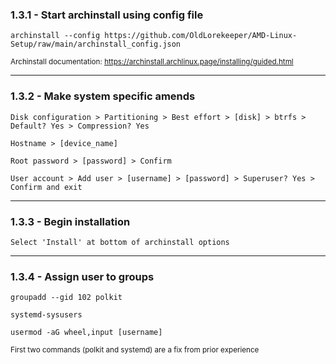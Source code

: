 ### 1.3.1 - Start archinstall using config file

`archinstall --config https://github.com/OldLorekeeper/AMD-Linux-Setup/raw/main/archinstall_config.json`

<sub> Archinstall documentation: https://archinstall.archlinux.page/installing/guided.html </sub>

---
### 1.3.2 - Make system specific amends

`Disk configuration > Partitioning > Best effort > [disk] > btrfs > Default? Yes > Compression? Yes`

`Hostname > [device_name]`

`Root password > [password] > Confirm`

`User account > Add user > [username] > [password] > Superuser? Yes > Confirm and exit`

---
### 1.3.3 - Begin installation

`Select 'Install' at bottom of archinstall options`

---
### 1.3.4 - Assign user to groups

`groupadd --gid 102 polkit`

`systemd-sysusers`

`usermod -aG wheel,input [username]`

<sub> First two commands (polkit and systemd) are a fix from prior experience </sub>







